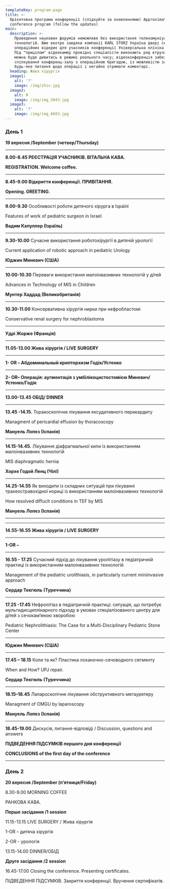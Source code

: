 ```yaml
---
templateKey: program-page
title: >-
  Орієнтовна програма конференції (слідкуйте за оновленнями) Approximate
  conference program (follow the updates)
main:
  description: >-
    Проведення наукових форумів неможливе без використання телекомуніуаційних
    технологій. Вже вкотре завдяки компанії KARL STORZ Україна двері своїх
    операційних відкриє для учасників конференції Універсальна клініка "Оберіг".
    Під "прицілом" відеокамер провідні спеціалісти виконають ряд втручань, які
    можна буде дивитись в режимі реального часу; відеоконференція забезпечить
    спілкування конференц-залу з операційною бригадою, із можливістю задати
    будь-яке питання щодо операції і негайно отримати коментарі.
  heading: Жива хірургія
  image1:
    alt: '?'
    image: /img/zhiv.jpg
  image2:
    alt: Я
    image: /img/img_5843.jpg
  image3:
    alt: '?'
    image: /img/img_6683.jpg
---
```

### День 1

**19 вересня /September (четвер/Thursday)**

****

**8.00-8.45 РЕЄСТРАЦІЯ УЧАСНИКІВ. ВІТАЛЬНА КАВА.**

**REGISTRATION. Welcome coffee.** 

****

**8.45-9.00 Відкриття конференції. ПРИВІТАННЯ.** 

**Opening. GREETING.** 

****

**9.00-9.30** Особливості роботи дитячого хірурга в Ізраїлі

Features of work of pediatric surgeon in Israel

**Вадим Капуллер (Ізраїль)**

****

**9.30-10.00** Сучасне використання роботохірургії в дитячій урології

Current application of robotic approach in pediatric Urology 

**Юджин Миневич (США)**

****

**10.00-10.30** Переваги використання малоінвазивних технологій у дітей

Advances in Technology of MIS in Children

**Мунтер Хаддад (Великобританія)**

****

**10.30-11.00** Консервативна хірургія нирки при нефробластомі

Conservative renal surgery for nephroblastoma ****

**Удрі Жорже (Франція)**

****

**11.05-13.00 Жива хірургія / LIVE SURGERY**

****

**1-	OR – Абдоминальный крипторхизм  Годік/Устенко**

****

**2- OR– Операція: аугментація з умбілікоцистостомією  Миневич/Устенко/Годік**

****

**13.00-13.45 ОБІД/ DINNER** 

****

**13.45 -14.15.** Торакоскопічне лікування ексудативного перикардиту 

Managment of pericardial effusion by thoracoscopy 

**Мануель Лопез (Іспанія)**

****

**14.15-14.45.** Лікування діафрагмальної кили із використанням малоінвазивних технологій

MIS diaphragmatic hernia 

**Хорхе Годой Ленц (Чілі)**

****

**14.25-14.55** Як виходити із складних ситуацій при лікуванні трахеостравохідної нориці із використанням малоінвазивних технологій

How resolved diffuclt conditions in TEF by MIS

**Мануель Лопез (Іспанія)**

****

****

**14.55-16.55 Жива хірургія / LIVE SURGERY**

****

**1-OR –** 

****

**16.55 - 17.25** Сучасний підхід до лікування уролітіазу в педіатричній практиці із використанням малоінвазивних технологій

Management of the pediatric urolithiasis, in particularly current miniinvasive approach 

**Сердар Текгюль (Туреччина)**

****

**17.25 -17.45** Нефролітіаз в педіатричній практиці: ситуація, що потребує мультидисциплінарного підходу в умовах спеціалізованого центру для дітей з сечокам’яною хворобою 

Pediatric Nephrolithiasis: The Case for a Multi-Disciplinary Pediatric Stone Center ****

**Юджин Миневич (США)**

****

**17.45 – 18.15** Коли та як? Пластика лоханочно-сечоводного сегменту

When and How? UPJ repair. 

**Сердар Текгюль (Туреччина)**

****

**18.15–18.45** Лапароскопічне лікування обструктивного мегауретеру

Managment of OMGU by laparoscopy 

**Мануель Лопез (Іспанія)**

****

**18.45-19.00** Дискусія, питання-відповіді / Discussion, questions and answers



**ПІДВЕДЕННЯ ПІДСУМКІВ першого дня конференції**

**CONCLUSIONS of the first day of the conference**

****

### День 2

**20 вересня /September  (п’ятниця/Friday)**

8.30-9.00 MORNING COFFEE

РАНКОВА КАВА.

**Перше засідання /1 session**

11.15-13.15 LIVE SURGERY / Жива хірургія

1-OR – дитяча хірургія

2-OR - урологія

13.15-14.00 DINNER/ОБІД

**Друге засідання /2 session**

16.45-17.00 Closing the conference. Presenting certificates.

ПІДВЕДЕННЯ ПІДСУМКІВ. Закриття конференції. Вручення сертифікатів.
